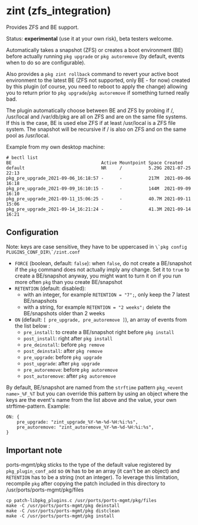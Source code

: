 # zint (zfs_integration)

Provides ZFS and BE support.

Status: **experimental** (use it at your own risk), beta testers welcome.

Automatically takes a snapshot (ZFS) or creates a boot environment (BE) before actually running `pkg upgrade` or `pkg autoremove` (by default, events when to do so are configurable).

Also provides a `pkg zint rollback` command to revert your active boot environment to the latest BE (ZFS not supported, only BE - for now) created by this plugin (of course, you need to reboot to apply the change) allowing you to return prior to `pkg upgrade`/`pkg autoremove` if something turned really bad.

The plugin automatically choose between BE and ZFS by probing if /, /usr/local and /var/db/pkg are all on ZFS and are on the same file systems. If this is the case, BE is used else ZFS if at least /usr/local is a ZFS file system. The snapshot will be recursive if / is also on ZFS and on the same pool as /usr/local.

Example from my own desktop machine:

```
# bectl list
BE                                  Active Mountpoint Space Created
default                             NR     /          5.29G 2021-07-25 22:13
pkg_pre_upgrade_2021-09-06_16:18:57 -      -          217M  2021-09-06 16:18
pkg_pre_upgrade_2021-09-09_16:10:15 -      -          144M  2021-09-09 16:10
pkg_pre_upgrade_2021-09-11_15:06:25 -      -          40.7M 2021-09-11 15:06
pkg_pre_upgrade_2021-09-14_16:21:24 -      -          41.3M 2021-09-14 16:21
```

## Configuration

Note: keys are case sensitive, they have to be uppercased in ```\`pkg config PLUGINS_CONF_DIR\`/zint.conf```

* `FORCE` (boolean, default: `false`): when `false`, do not create a BE/snapshot if the `pkg` command does not actually imply any change. Set it to `true` to create a BE/snapshot anyway, you might want to turn it on if you run more often `pkg` than you create BE/snapshot
* `RETENTION` (default: disabled):
  * with an integer, for example `RETENTION = "7";`, only keep the 7 latest BE/snapshots
  * with a string, for example `RETENTION = "2 weeks";` delete the BE/snapshots older than 2 weeks
* `ON` (default: `[ pre_upgrade, pre_autoremove ]`), an array of events from the list below :
  + `pre_install`: to create a BE/snapshot right before `pkg install`
  + `post_install`: right after `pkg install`
  + `pre_deinstall`: before `pkg remove`
  + `post_deinstall`: after `pkg remove`
  + `pre_upgrade`: before `pkg upgrade`
  + `post_upgrade`: after `pkg upgrade`
  + `pre_autoremove`: before `pkg autoremove`
  + `post_autoremove`: after `pkg autoremove`

By default, BE/snapshot are named from the `strftime` pattern `pkg_<event name>_%F_%T` but you can override this pattern by using an object where the keys are the event's name from the list above and the value, your own strftime-pattern. Example:

```
ON: {
    pre_upgrade: "zint_upgrade_%Y-%m-%d-%H:%i:%s",
    pre_autoremove: "zint_autoremove_%Y-%m-%d-%H:%i:%s",
}
```

## Important note

ports-mgmt/pkg sticks to the type of the default value registered by `pkg_plugin_conf_add` so `ON` has to be an array (it can't be an object) and `RETENTION` has to be a string (not an integer). To leverage this limitation, recompile `pkg` after copying the patch included in this directory to /usr/ports/ports-mgmt/pkg/files

```
cp patch-libpkg_plugins.c /usr/ports/ports-mgmt/pkg/files
make -C /usr/ports/ports-mgmt/pkg deinstall
make -C /usr/ports/ports-mgmt/pkg distclean
make -C /usr/ports/ports-mgmt/pkg install
```

